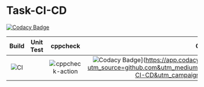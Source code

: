 # Task-CI-CD

[![Codacy Badge](https://api.codacy.com/project/badge/Grade/b4c194e61af8433aae1f1c6efb7fd403)](https://app.codacy.com/manual/stepin104300/Task-CI-CD?utm_source=github.com&utm_medium=referral&utm_content=stepin104300/Task-CI-CD&utm_campaign=Badge_Grade_Dashboard)

|Build|Unit Test|cppcheck|Codacy|
|:--:|:--:|:--:|:--:|
|![CI](https://github.com/stepin104300/Task-CI-CD/workflows/CI/badge.svg)||![cppcheck-action](https://github.com/stepin104300/Task-CI-CD/workflows/cppcheck-action/badge.svg)|![Codacy Badge](https://api.codacy.com/project/badge/Grade/b4c194e61af8433aae1f1c6efb7fd403)](https://app.codacy.com/manual/stepin104300/Task-CI-CD?utm_source=github.com&utm_medium=referral&utm_content=stepin104300/Task-CI-CD&utm_campaign=Badge_Grade_Dashboard)|
